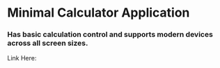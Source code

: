 # Minimal Calculator Application

### Has basic calculation control and supports modern devices across all screen sizes.

Link Here: 
